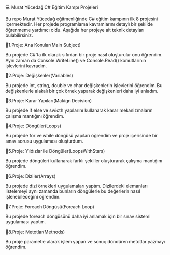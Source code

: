 💻 Murat Yücedağ C# Eğitim Kampı Projeleri

Bu repo Murat Yücedağ eğitmenliğinde C# eğitim kampının ilk 8 projesini içermektedir. Her projede programlama kavramlarını detaylı bir şekilde öğrenmeme yardımcı oldu. Aşağıda her projeye ait teknik detayları bulabilirsiniz.

📍1.Proje: Ana Konular(Main Subject)

Bu projede C#'ta ilk olarak sıfırdan bir proje nasıl oluşturulur onu öğrendim. Aynı zaman da Console.WriteLine() ve Console.Read() komutlarının işlevlerini kavradım.

📍2.Proje: Değişkenler(Variables)

Bu projede int, string, double ve char değişkenlerin işlevlerini öğrendim. Bu değişkenlerle alakalı bir çok örnek yaparak değişkenleri daha iyi anladım.

📍3.Proje: Karar Yapıları(Makign Decision)

Bu projede if else ve swicth yapılarını kullanarak karar mekanizmaların çalışma mantığını öğrendim.

📍4.Proje: Döngüler(Loops)

Bu projede for ve while döngüsü yapıları öğrendim ve proje içerisinde bir sınav sorusu uygulaması oluşturdum.

📍5.Proje: Yıldızlar ile Döngüler(LoopsWithStars)

Bu projede döngüleri kullanarak farklı şekiller oluşturarak çalışma mantığını öğrendim.

📍6.Proje: Diziler(Arrays)

Bu projede dizi örnekleri uygulamaları yaptım. Dizilerdeki elemanları listelemeyi aynı zamanda bunların döngülerle bu değerlerin nasıl işlenebileceğini öğrendim.

📍7.Proje: Foreach Döngüsü(Foreach Loop)

Bu projede foreach döngüsünü daha iyi anlamak için bir sınav sistemi uygulaması yaptım.

📍8.Proje: Metotlar(Methods)

Bu proje parametre alarak işlem yapan ve sonuç döndüren metotlar yazmayı öğrendim.

